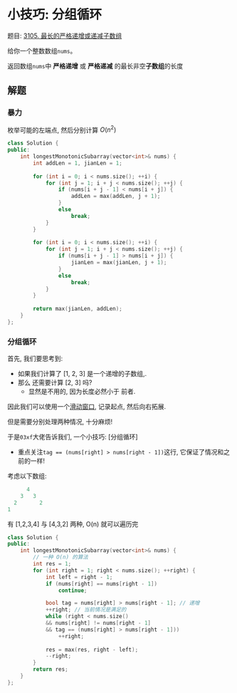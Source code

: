 # 小技巧: 分组循环
题目: [3105. 最长的严格递增或递减子数组](https://leetcode.cn/problems/longest-strictly-increasing-or-strictly-decreasing-subarray/description/)

给你一个整数数组`nums`。

返回数组`nums`中 **严格递增** 或 **严格递减** 的最长非空**子数组**的长度

## 解题
### 暴力
枚举可能的左端点, 然后分别计算 $O(n^2)$

```C++
class Solution {
public:
    int longestMonotonicSubarray(vector<int>& nums) {
        int addLen = 1, jianLen = 1;
        
        for (int i = 0; i < nums.size(); ++i) {
            for (int j = 1; i + j < nums.size(); ++j) {
                if (nums[i + j - 1] < nums[i + j]) {
                    addLen = max(addLen, j + 1);
                }
                else
                    break;
            }
        }
        
        for (int i = 0; i < nums.size(); ++i) {
            for (int j = 1; i + j < nums.size(); ++j) {
                if (nums[i + j - 1] > nums[i + j]) {
                    jianLen = max(jianLen, j + 1);
                }
                else
                    break;
            }
        }
        
        return max(jianLen, addLen);
    }
};
```

### 分组循环
首先, 我们要思考到:
- 如果我们计算了 [1, 2, 3] 是一个递增的子数组,.
- 那么 还需要计算 [2, 3] 吗?
    - 显然是不用的, 因为长度必然小于 前者.

因此我们可以使用一个[滑动窗口](../003-滑动窗口丶/index.md), 记录起点, 然后向右拓展.

但是需要分别处理两种情况, 十分麻烦!

于是`03xf`大佬告诉我们, 一个小技巧: [分组循环]

- 重点关注`tag == (nums[right] > nums[right - 1])`这行, 它保证了情况和之前的一样!

考虑以下数组:
```C++
      4
    3   3
  2       2
1
```
有 [1,2,3,4] 与 [4,3,2] 两种, O(n) 就可以遍历完

```C++
class Solution {
public:
    int longestMonotonicSubarray(vector<int>& nums) {
        // 一种 O(n) 的算法
        int res = 1;
        for (int right = 1; right < nums.size(); ++right) {
            int left = right - 1;
            if (nums[right] == nums[right - 1])
                continue;

            bool tag = nums[right] > nums[right - 1]; // 递增
            ++right; // 当前情况是满足的
            while (right < nums.size()
            && nums[right] != nums[right - 1]
            && tag == (nums[right] > nums[right - 1]))
                ++right;
            
            res = max(res, right - left);
            --right;
        }
        return res;
    }
};
```
